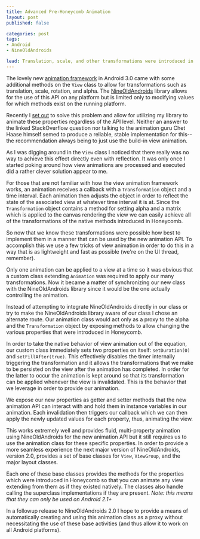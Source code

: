 ```yaml
---
title: Advanced Pre-Honeycomb Animation
layout: post
published: false

categories: post
tags:
- Android
- NineOldAndroids

lead: Translation, scale, and other transformations were introduced in Honeycomb but can still be used on previous platforms.
---
```


The lovely new [animation framework][1] in Android 3.0 came with some additional
methods on the <code>View</code> class to allow for transformations such as
translation, scale, rotation, and alpha. The [NineOldAndroids][2] library allows
for the use of this API on any platform but is limited only to modifying values
for which methods exist on the running platform.

Recently I [set out][3] to solve this problem and allow for utilizing my library
to animate these properties regardless of the API level. Neither an answer to
the linked StackOverflow question nor talking to the animation guru Chet Haase
himself semed to produce a reliable, stable implementation for this--the
recommendation always being to just use the build-in view animation.

As I was digging around in the `View` class I noticed that there really was no
way to achieve this effect directly even with reflection. It was only once I
started poking around how view animations are processed and executed did a
rather clever solution appear to me.

For those that are not familiar with how the view animation framework works,
an animation receives a callback with a `Transformation` object and a time
interval. Each animation then adjusts the object in order to reflect the state
of the associated view at whatever time interval it is at. Since the
`Transformation` object contains a method for setting alpha and a matrix which
is applied to the canvas rendering the view we can easily achieve all of the
transformations of the native methods introduced in Honeycomb.

So now that we know these transformations were possible how best to implement
them in a manner that can be used by the new animation API. To accomplish this
we use a few tricks of view animation in order to do this in a way that is as
lightweight and fast as possible (we're on the UI thread, remember).

Only one animation can be applied to a view at a time so it was obvious that a
custom class extending `Animation` was required to apply our many
transformations. Now it became a matter of synchronizing our new class with the
NineOldAndroids library since it would be the one actually controlling the
animation.

Instead of attempting to integrate NineOldAndroids directly in our class or try
to make the NineOldAndroids library aware of our class I chose an alternate
route. Our animation class would act only as a proxy to the alpha and the
`Transformation` object by exposing methods to allow changing the various
properties that were introduced in Honeycomb.

In order to take the native behavior of view animation out of the equation, our
custom class immediately sets two properties on itself: `setDuration(0)` and
`setFillAfter(true)`. This effectively disables the timer internally triggering
the transformation and it allows the transformations that we make to be
persisted on the view after the animation has completed. In order for the latter
to occur the animation is kept around so that its transformation can be applied
whenever the view is invalidated. This is the behavior that we leverage in order
to provide our animation.

We expose our new properties as getter and setter methods that the new animation
API can interact with and hold them in instance variables in our animation. Each
invalidation then triggers our callback which we can then apply the newly
updated values for each property, thus, animating the view.

This works extremely well and provides fluid, multi-property animation using
NineOldAndroids for the new animation API but it still requires us to use the
animation class for these specific properties. In order to provide a more
seamless experience the next major version of NineOldAndroids, version 2.0,
provides a set of base classes for `View`, `ViewGroup`, and the major layout
classes.

Each one of these base classes provides the methods for the properties which
were introduced in Honeycomb so that you can animate any view extending from
them as if they existed natively. The classes also handle calling the superclass
implementations if they are present. *Note: this means that they can only be
used on Android 2.1+*

In a followup release to NineOldAndroids 2.0 I hope to provide a means of
automatically creating and using this animation class as a proxy without
necessitating the use of these base activities (and thus allow it to work on
all Android platforms).


 [1]: http://android-developers.blogspot.com/2011/02/animation-in-honeycomb.html
 [2]: http://nineoldandroids.com
 [3]: http://stackoverflow.com/q/8734001/132047
